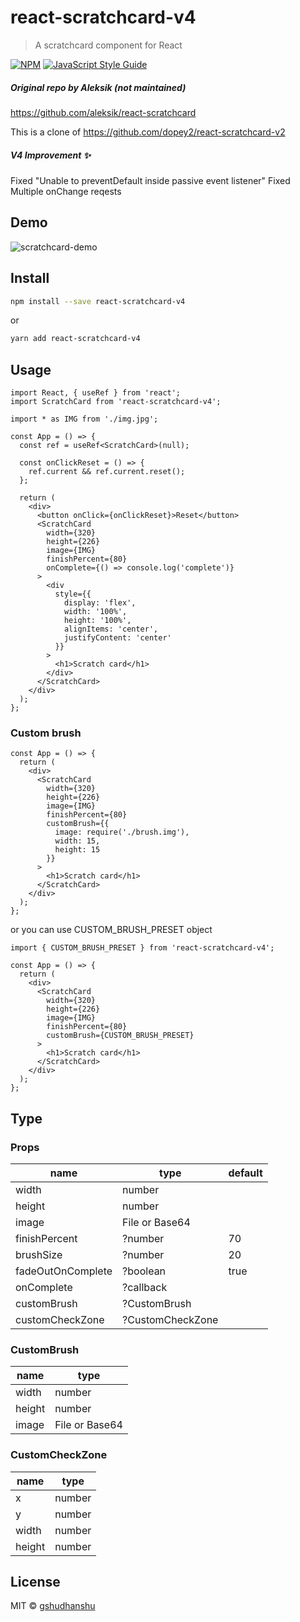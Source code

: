 # react-scratchcard-v4

> A scratchcard component for React

[![NPM](https://img.shields.io/npm/v/react-scratchcard-v4.svg)](https://www.npmjs.com/package/react-scratchcard-v4) [![JavaScript Style Guide](https://img.shields.io/badge/code_style-standard-brightgreen.svg)](https://standardjs.com)

##### Original repo by Aleksik (not maintained)

https://github.com/aleksik/react-scratchcard

This is a clone of https://github.com/dopey2/react-scratchcard-v2

##### V4 Improvement ✨

Fixed "Unable to preventDefault inside passive event listener"
Fixed Multiple onChange reqests

## Demo

![scratchcard-demo](https://user-images.githubusercontent.com/22329040/140519100-b6ee86e3-0009-4ab6-bcd0-c7fefdb8720d.gif)

## Install

```bash
npm install --save react-scratchcard-v4
```

or

```bash
yarn add react-scratchcard-v4
```

## Usage

```tsx
import React, { useRef } from 'react';
import ScratchCard from 'react-scratchcard-v4';

import * as IMG from './img.jpg';

const App = () => {
  const ref = useRef<ScratchCard>(null);

  const onClickReset = () => {
    ref.current && ref.current.reset();
  };

  return (
    <div>
      <button onClick={onClickReset}>Reset</button>
      <ScratchCard
        width={320}
        height={226}
        image={IMG}
        finishPercent={80}
        onComplete={() => console.log('complete')}
      >
        <div
          style={{
            display: 'flex',
            width: '100%',
            height: '100%',
            alignItems: 'center',
            justifyContent: 'center'
          }}
        >
          <h1>Scratch card</h1>
        </div>
      </ScratchCard>
    </div>
  );
};
```

### Custom brush

```tsx
const App = () => {
  return (
    <div>
      <ScratchCard
        width={320}
        height={226}
        image={IMG}
        finishPercent={80}
        customBrush={{
          image: require('./brush.img'),
          width: 15,
          height: 15
        }}
      >
        <h1>Scratch card</h1>
      </ScratchCard>
    </div>
  );
};
```

or you can use CUSTOM_BRUSH_PRESET object

```tsx
import { CUSTOM_BRUSH_PRESET } from 'react-scratchcard-v4';

const App = () => {
  return (
    <div>
      <ScratchCard
        width={320}
        height={226}
        image={IMG}
        finishPercent={80}
        customBrush={CUSTOM_BRUSH_PRESET}
      >
        <h1>Scratch card</h1>
      </ScratchCard>
    </div>
  );
};
```

## Type

### Props

| **name**          | **type**         | **default** |
| ----------------- | ---------------- | ----------- |
| width             | number           |             |
| height            | number           |             |
| image             | File or Base64   |             |
| finishPercent     | ?number          | 70          |
| brushSize         | ?number          | 20          |
| fadeOutOnComplete | ?boolean         | true        |
| onComplete        | ?callback        |             |
| customBrush       | ?CustomBrush     |             |
| customCheckZone   | ?CustomCheckZone |             |

### CustomBrush

| **name** | **type**       |
| -------- | -------------- |
| width    | number         |
| height   | number         |
| image    | File or Base64 |

### CustomCheckZone

| **name** | **type** |
| -------- | -------- |
| x        | number   |
| y        | number   |
| width    | number   |
| height   | number   |

## License

MIT © [gshudhanshu](https://github.com/gshudhanshu)
